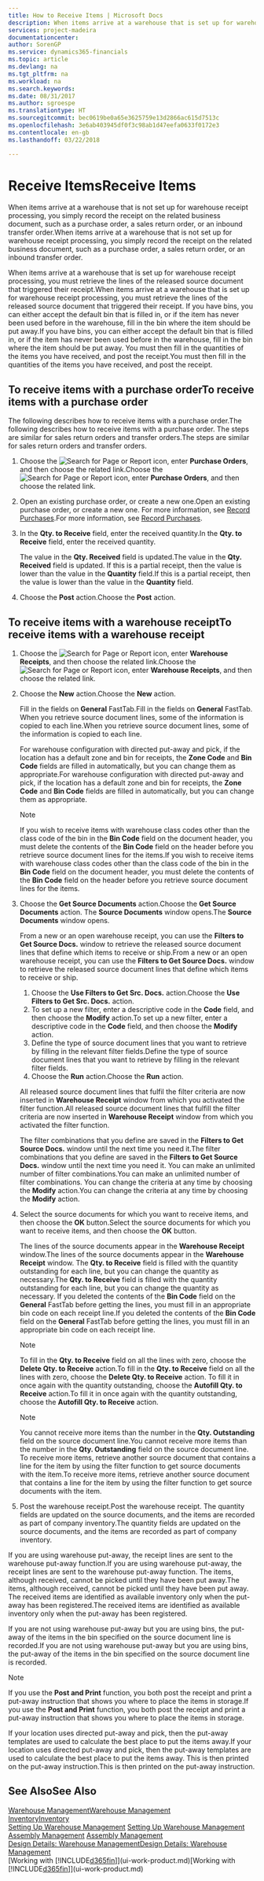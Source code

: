 ```yaml
---
title: How to Receive Items | Microsoft Docs
description: When items arrive at a warehouse that is set up for warehouse receipt processing, you must retrieve the lines of the released source document that triggered their receipt.
services: project-madeira
documentationcenter: 
author: SorenGP
ms.service: dynamics365-financials
ms.topic: article
ms.devlang: na
ms.tgt_pltfrm: na
ms.workload: na
ms.search.keywords: 
ms.date: 08/31/2017
ms.author: sgroespe
ms.translationtype: HT
ms.sourcegitcommit: bec0619be0a65e3625759e13d2866ac615d7513c
ms.openlocfilehash: 3e6ab403945df0f3c98ab1d47eefa0633f0172e3
ms.contentlocale: en-gb
ms.lasthandoff: 03/22/2018

---
```

# <a name="receive-items"></a><span data-ttu-id="b8db0-103">Receive Items</span><span class="sxs-lookup"><span data-stu-id="b8db0-103">Receive Items</span></span>
<span data-ttu-id="b8db0-104">When items arrive at a warehouse that is not set up for warehouse receipt processing, you simply record the receipt on the related business document, such as a purchase order, a sales return order, or an inbound transfer order.</span><span class="sxs-lookup"><span data-stu-id="b8db0-104">When items arrive at a warehouse that is not set up for warehouse receipt processing, you simply record the receipt on the related business document, such as a purchase order, a sales return order, or an inbound transfer order.</span></span>

<span data-ttu-id="b8db0-105">When items arrive at a warehouse that is set up for warehouse receipt processing, you must retrieve the lines of the released source document that triggered their receipt.</span><span class="sxs-lookup"><span data-stu-id="b8db0-105">When items arrive at a warehouse that is set up for warehouse receipt processing, you must retrieve the lines of the released source document that triggered their receipt.</span></span> <span data-ttu-id="b8db0-106">If you have bins, you can either accept the default bin that is filled in, or if the item has never been used before in the warehouse, fill in the bin where the item should be put away.</span><span class="sxs-lookup"><span data-stu-id="b8db0-106">If you have bins, you can either accept the default bin that is filled in, or if the item has never been used before in the warehouse, fill in the bin where the item should be put away.</span></span> <span data-ttu-id="b8db0-107">You must then fill in the quantities of the items you have received, and post the receipt.</span><span class="sxs-lookup"><span data-stu-id="b8db0-107">You must then fill in the quantities of the items you have received, and post the receipt.</span></span>  

## <a name="to-receive-items-with-a-purchase-order"></a><span data-ttu-id="b8db0-108">To receive items with a purchase order</span><span class="sxs-lookup"><span data-stu-id="b8db0-108">To receive items with a purchase order</span></span>
<span data-ttu-id="b8db0-109">The following describes how to receive items with a purchase order.</span><span class="sxs-lookup"><span data-stu-id="b8db0-109">The following describes how to receive items with a purchase order.</span></span> <span data-ttu-id="b8db0-110">The steps are similar for sales return orders and transfer orders.</span><span class="sxs-lookup"><span data-stu-id="b8db0-110">The steps are similar for sales return orders and transfer orders.</span></span>  
1. <span data-ttu-id="b8db0-111">Choose the ![Search for Page or Report](media/ui-search/search_small.png "Search for Page or Report icon") icon, enter **Purchase Orders**, and then choose the related link.</span><span class="sxs-lookup"><span data-stu-id="b8db0-111">Choose the ![Search for Page or Report](media/ui-search/search_small.png "Search for Page or Report icon") icon, enter **Purchase Orders**, and then choose the related link.</span></span>
2. <span data-ttu-id="b8db0-112">Open an existing purchase order, or create a new one.</span><span class="sxs-lookup"><span data-stu-id="b8db0-112">Open an existing purchase order, or create a new one.</span></span> <span data-ttu-id="b8db0-113">For more information, see [Record Purchases](purchasing-how-record-purchases.md).</span><span class="sxs-lookup"><span data-stu-id="b8db0-113">For more information, see [Record Purchases](purchasing-how-record-purchases.md).</span></span>
3. <span data-ttu-id="b8db0-114">In the **Qty. to Receive** field, enter the received quantity.</span><span class="sxs-lookup"><span data-stu-id="b8db0-114">In the **Qty. to Receive** field, enter the received quantity.</span></span>

    <span data-ttu-id="b8db0-115">The value in the **Qty. Received** field is updated.</span><span class="sxs-lookup"><span data-stu-id="b8db0-115">The value in the **Qty. Received** field is updated.</span></span> <span data-ttu-id="b8db0-116">If this is a partial receipt, then the value is lower than the value in the **Quantity** field.</span><span class="sxs-lookup"><span data-stu-id="b8db0-116">If this is a partial receipt, then the value is lower than the value in the **Quantity** field.</span></span>
4. <span data-ttu-id="b8db0-117">Choose the **Post** action.</span><span class="sxs-lookup"><span data-stu-id="b8db0-117">Choose the **Post** action.</span></span>

## <a name="to-receive-items-with-a-warehouse-receipt"></a><span data-ttu-id="b8db0-118">To receive items with a warehouse receipt</span><span class="sxs-lookup"><span data-stu-id="b8db0-118">To receive items with a warehouse receipt</span></span>
1.  <span data-ttu-id="b8db0-119">Choose the ![Search for Page or Report](media/ui-search/search_small.png "Search for Page or Report icon") icon, enter **Warehouse Receipts**, and then choose the related link.</span><span class="sxs-lookup"><span data-stu-id="b8db0-119">Choose the ![Search for Page or Report](media/ui-search/search_small.png "Search for Page or Report icon") icon, enter **Warehouse Receipts**, and then choose the related link.</span></span>  
2.  <span data-ttu-id="b8db0-120">Choose the **New** action.</span><span class="sxs-lookup"><span data-stu-id="b8db0-120">Choose the **New** action.</span></span>  

    <span data-ttu-id="b8db0-121">Fill in the fields on **General** FastTab.</span><span class="sxs-lookup"><span data-stu-id="b8db0-121">Fill in the fields on **General** FastTab.</span></span> <span data-ttu-id="b8db0-122">When you retrieve source document lines, some of the information is copied to each line.</span><span class="sxs-lookup"><span data-stu-id="b8db0-122">When you retrieve source document lines, some of the information is copied to each line.</span></span>  

    <span data-ttu-id="b8db0-123">For warehouse configuration with directed put-away and pick, if the location has a default zone and bin for receipts, the **Zone Code** and **Bin Code** fields are filled in automatically, but you can change them as appropriate.</span><span class="sxs-lookup"><span data-stu-id="b8db0-123">For warehouse configuration with directed put-away and pick, if the location has a default zone and bin for receipts, the **Zone Code** and **Bin Code** fields are filled in automatically, but you can change them as appropriate.</span></span>  

    > [!NOTE]  
    >  <span data-ttu-id="b8db0-124">If you wish to receive items with warehouse class codes other than the class code of the bin in the **Bin Code** field on the document header, you must delete the contents of the **Bin Code** field on the header before you retrieve source document lines for the items.</span><span class="sxs-lookup"><span data-stu-id="b8db0-124">If you wish to receive items with warehouse class codes other than the class code of the bin in the **Bin Code** field on the document header, you must delete the contents of the **Bin Code** field on the header before you retrieve source document lines for the items.</span></span>  
3.  <span data-ttu-id="b8db0-125">Choose the **Get Source Documents** action.</span><span class="sxs-lookup"><span data-stu-id="b8db0-125">Choose the **Get Source Documents** action.</span></span> <span data-ttu-id="b8db0-126">The **Source Documents** window opens.</span><span class="sxs-lookup"><span data-stu-id="b8db0-126">The **Source Documents** window opens.</span></span>

    <span data-ttu-id="b8db0-127">From a new or an open warehouse receipt, you can use the **Filters to Get Source Docs.** window to retrieve the released source document lines that define which items to receive or ship.</span><span class="sxs-lookup"><span data-stu-id="b8db0-127">From a new or an open warehouse receipt, you can use the **Filters to Get Source Docs.** window to retrieve the released source document lines that define which items to receive or ship.</span></span>

    1. <span data-ttu-id="b8db0-128">Choose the **Use Filters to Get Src. Docs.** action.</span><span class="sxs-lookup"><span data-stu-id="b8db0-128">Choose the **Use Filters to Get Src. Docs.** action.</span></span>  
    2. <span data-ttu-id="b8db0-129">To set up a new filter, enter a descriptive code in the **Code** field, and then choose the **Modify** action.</span><span class="sxs-lookup"><span data-stu-id="b8db0-129">To set up a new filter, enter a descriptive code in the **Code** field, and then choose the **Modify** action.</span></span>  
    3. <span data-ttu-id="b8db0-130">Define the type of source document lines that you want to retrieve by filling in the relevant filter fields.</span><span class="sxs-lookup"><span data-stu-id="b8db0-130">Define the type of source document lines that you want to retrieve by filling in the relevant filter fields.</span></span>  
    4. <span data-ttu-id="b8db0-131">Choose the **Run** action.</span><span class="sxs-lookup"><span data-stu-id="b8db0-131">Choose the **Run** action.</span></span>  

    <span data-ttu-id="b8db0-132">All released source document lines that fulfil the filter criteria are now inserted in **Warehouse Receipt** window from which you activated the filter function.</span><span class="sxs-lookup"><span data-stu-id="b8db0-132">All released source document lines that fulfill the filter criteria are now inserted in **Warehouse Receipt** window from which you activated the filter function.</span></span>  

    <span data-ttu-id="b8db0-133">The filter combinations that you define are saved in the **Filters to Get Source Docs.** window until the next time you need it.</span><span class="sxs-lookup"><span data-stu-id="b8db0-133">The filter combinations that you define are saved in the **Filters to Get Source Docs.** window until the next time you need it.</span></span> <span data-ttu-id="b8db0-134">You can make an unlimited number of filter combinations.</span><span class="sxs-lookup"><span data-stu-id="b8db0-134">You can make an unlimited number of filter combinations.</span></span> <span data-ttu-id="b8db0-135">You can change the criteria at any time by choosing the **Modify** action.</span><span class="sxs-lookup"><span data-stu-id="b8db0-135">You can change the criteria at any time by choosing the **Modify** action.</span></span>

4.  <span data-ttu-id="b8db0-136">Select the source documents for which you want to receive items, and then choose the **OK** button.</span><span class="sxs-lookup"><span data-stu-id="b8db0-136">Select the source documents for which you want to receive items, and then choose the **OK** button.</span></span>  

    <span data-ttu-id="b8db0-137">The lines of the source documents appear in the **Warehouse Receipt** window.</span><span class="sxs-lookup"><span data-stu-id="b8db0-137">The lines of the source documents appear in the **Warehouse Receipt** window.</span></span> <span data-ttu-id="b8db0-138">The **Qty. to Receive** field is filled with the quantity outstanding for each line, but you can change the quantity as necessary.</span><span class="sxs-lookup"><span data-stu-id="b8db0-138">The **Qty. to Receive** field is filled with the quantity outstanding for each line, but you can change the quantity as necessary.</span></span> <span data-ttu-id="b8db0-139">If you deleted the contents of the **Bin Code** field on the **General** FastTab before getting the lines, you must fill in an appropriate bin code on each receipt line.</span><span class="sxs-lookup"><span data-stu-id="b8db0-139">If you deleted the contents of the **Bin Code** field on the **General** FastTab before getting the lines, you must fill in an appropriate bin code on each receipt line.</span></span>  

    > [!NOTE]  
    >  <span data-ttu-id="b8db0-140">To fill in the **Qty. to Receive** field on all the lines with zero, choose the **Delete Qty. to Receive** action.</span><span class="sxs-lookup"><span data-stu-id="b8db0-140">To fill in the **Qty. to Receive** field on all the lines with zero, choose the **Delete Qty. to Receive** action.</span></span> <span data-ttu-id="b8db0-141">To fill it in once again with the quantity outstanding, choose the **Autofill Qty. to Receive** action.</span><span class="sxs-lookup"><span data-stu-id="b8db0-141">To fill it in once again with the quantity outstanding, choose the **Autofill Qty. to Receive** action.</span></span>  

    > [!NOTE]  
    >  <span data-ttu-id="b8db0-142">You cannot receive more items than the number in the **Qty. Outstanding** field on the source document line.</span><span class="sxs-lookup"><span data-stu-id="b8db0-142">You cannot receive more items than the number in the **Qty. Outstanding** field on the source document line.</span></span> <span data-ttu-id="b8db0-143">To receive more items, retrieve another source document that contains a line for the item by using the filter function to get source documents with the item.</span><span class="sxs-lookup"><span data-stu-id="b8db0-143">To receive more items, retrieve another source document that contains a line for the item by using the filter function to get source documents with the item.</span></span>  

5.  <span data-ttu-id="b8db0-144">Post the warehouse receipt.</span><span class="sxs-lookup"><span data-stu-id="b8db0-144">Post the warehouse receipt.</span></span> <span data-ttu-id="b8db0-145">The quantity fields are updated on the source documents, and the items are recorded as part of company inventory.</span><span class="sxs-lookup"><span data-stu-id="b8db0-145">The quantity fields are updated on the source documents, and the items are recorded as part of company inventory.</span></span>  

<span data-ttu-id="b8db0-146">If you are using warehouse put-away, the receipt lines are sent to the warehouse put-away function.</span><span class="sxs-lookup"><span data-stu-id="b8db0-146">If you are using warehouse put-away, the receipt lines are sent to the warehouse put-away function.</span></span> <span data-ttu-id="b8db0-147">The items, although received, cannot be picked until they have been put away.</span><span class="sxs-lookup"><span data-stu-id="b8db0-147">The items, although received, cannot be picked until they have been put away.</span></span> <span data-ttu-id="b8db0-148">The received items are identified as available inventory only when the put-away has been registered.</span><span class="sxs-lookup"><span data-stu-id="b8db0-148">The received items are identified as available inventory only when the put-away has been registered.</span></span>  

<span data-ttu-id="b8db0-149">If you are not using warehouse put-away but you are using bins, the put-away of the items in the bin specified on the source document line is recorded.</span><span class="sxs-lookup"><span data-stu-id="b8db0-149">If you are not using warehouse put-away but you are using bins, the put-away of the items in the bin specified on the source document line is recorded.</span></span>  

> [!NOTE]  
>  <span data-ttu-id="b8db0-150">If you use the **Post and Print** function, you both post the receipt and print a put-away instruction that shows you where to place the items in storage.</span><span class="sxs-lookup"><span data-stu-id="b8db0-150">If you use the **Post and Print** function, you both post the receipt and print a put-away instruction that shows you where to place the items in storage.</span></span>  
>   
>  <span data-ttu-id="b8db0-151">If your location uses directed put-away and pick, then the put-away templates are used to calculate the best place to put the items away.</span><span class="sxs-lookup"><span data-stu-id="b8db0-151">If your location uses directed put-away and pick, then the put-away templates are used to calculate the best place to put the items away.</span></span> <span data-ttu-id="b8db0-152">This is then printed on the put-away instruction.</span><span class="sxs-lookup"><span data-stu-id="b8db0-152">This is then printed on the put-away instruction.</span></span>  

## <a name="see-also"></a><span data-ttu-id="b8db0-153">See Also</span><span class="sxs-lookup"><span data-stu-id="b8db0-153">See Also</span></span>  
[<span data-ttu-id="b8db0-154">Warehouse Management</span><span class="sxs-lookup"><span data-stu-id="b8db0-154">Warehouse Management</span></span>](warehouse-manage-warehouse.md)  
[<span data-ttu-id="b8db0-155">Inventory</span><span class="sxs-lookup"><span data-stu-id="b8db0-155">Inventory</span></span>](inventory-manage-inventory.md)  
<span data-ttu-id="b8db0-156">[Setting Up Warehouse Management](warehouse-setup-warehouse.md)   </span><span class="sxs-lookup"><span data-stu-id="b8db0-156">[Setting Up Warehouse Management](warehouse-setup-warehouse.md)   </span></span>  
<span data-ttu-id="b8db0-157">[Assembly Management](assembly-assemble-items.md)  </span><span class="sxs-lookup"><span data-stu-id="b8db0-157">[Assembly Management](assembly-assemble-items.md)  </span></span>  
[<span data-ttu-id="b8db0-158">Design Details: Warehouse Management</span><span class="sxs-lookup"><span data-stu-id="b8db0-158">Design Details: Warehouse Management</span></span>](design-details-warehouse-management.md)  
<span data-ttu-id="b8db0-159">[Working with [!INCLUDE[d365fin](includes/d365fin_md.md)]](ui-work-product.md)</span><span class="sxs-lookup"><span data-stu-id="b8db0-159">[Working with [!INCLUDE[d365fin](includes/d365fin_md.md)]](ui-work-product.md)</span></span>

